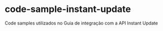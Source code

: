 code-sample-instant-update
==========================

Code samples utilizados no Guia de integração com a API Instant Update
